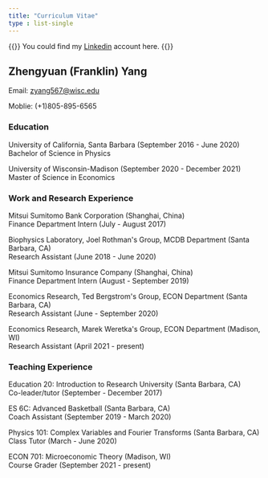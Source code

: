 ```yaml
---
title: "Curriculum Vitae"
type : list-single
---
```

{{<block class="note">}}
You could find my [Linkedin](https://www.linkedin.com/in/franklin-yang-1b0656120/) account here[]().
{{<end>}}

## Zhengyuan (Franklin) Yang
  Email: zyang567@wisc.edu 
  
  Moblie: (+1)805-895-6565
  
### Education
University of California, Santa Barbara (September 2016 - June 2020)\
  Bachelor of Science in Physics

University of Wisconsin-Madison (September 2020 - December 2021)\
  Master of Science in Economics

### Work and Research Experience
  
Mitsui Sumitomo Bank Corporation (Shanghai, China)\
  Finance Department Intern (July - August 2017)

Biophysics Laboratory, Joel Rothman's Group, MCDB Department (Santa Barbara, CA)\
  Research Assistant (June 2018 - June 2020)

Mitsui Sumitomo Insurance Company (Shanghai, China)\
  Finance Department Intern (August - September 2019)

Economics Research, Ted Bergstrom's Group, ECON Department (Santa Barbara, CA)\
  Research Assistant (June - September 2020)

Economics Research, Marek Weretka's Group, ECON Department (Madison, WI)\
  Research Assistant (April 2021 - present)


### Teaching Experience
    
Education 20: Introduction to Research University (Santa Barbara, CA)\
  Co-leader/tutor (September - December 2017)
  
ES 6C: Advanced Basketball (Santa Barbara, CA)\
  Coach Assistant (September 2019 - March 2020)
  
Physics 101: Complex Variables and Fourier Transforms (Santa Barbara, CA)\
  Class Tutor (March - June 2020)
  
ECON 701: Microeconomic Theory (Madison, WI)\
  Course Grader (September 2021 - present)

